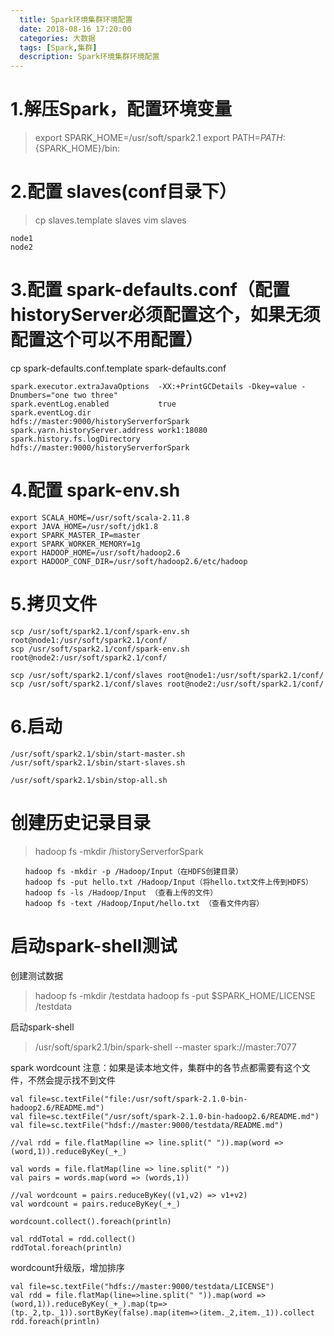 ```yaml
---
  title: Spark环境集群环境配置
  date: 2018-08-16 17:20:00
  categories: 大数据
  tags: [Spark,集群]
  description: Spark环境集群环境配置
---
```



# 1.解压Spark，配置环境变量

> export SPARK_HOME=/usr/soft/spark2.1
> export PATH=$PATH:${SPARK_HOME}/bin:

# 2.配置 slaves(conf目录下）
> cp slaves.template slaves
> vim slaves
```
node1
node2
```

# 3.配置 spark-defaults.conf（配置historyServer必须配置这个，如果无须配置这个可以不用配置）
cp spark-defaults.conf.template spark-defaults.conf
```
spark.executor.extraJavaOptions  -XX:+PrintGCDetails -Dkey=value -Dnumbers="one two three"
spark.eventLog.enabled           true
spark.eventLog.dir               hdfs://master:9000/historyServerforSpark
spark.yarn.historyServer.address work1:18080
spark.history.fs.logDirectory    hdfs://master:9000/historyServerforSpark
```
# 4.配置  spark-env.sh
```shell
export SCALA_HOME=/usr/soft/scala-2.11.8
export JAVA_HOME=/usr/soft/jdk1.8
export SPARK_MASTER_IP=master
export SPARK_WORKER_MEMORY=1g
export HADOOP_HOME=/usr/soft/hadoop2.6
export HADOOP_CONF_DIR=/usr/soft/hadoop2.6/etc/hadoop
```

# 5.拷贝文件
```
scp /usr/soft/spark2.1/conf/spark-env.sh root@node1:/usr/soft/spark2.1/conf/
scp /usr/soft/spark2.1/conf/spark-env.sh root@node2:/usr/soft/spark2.1/conf/

scp /usr/soft/spark2.1/conf/slaves root@node1:/usr/soft/spark2.1/conf/
scp /usr/soft/spark2.1/conf/slaves root@node2:/usr/soft/spark2.1/conf/
```

# 6.启动
```
/usr/soft/spark2.1/sbin/start-master.sh
/usr/soft/spark2.1/sbin/start-slaves.sh

/usr/soft/spark2.1/sbin/stop-all.sh
```

# 创建历史记录目录
> hadoop fs -mkdir /historyServerforSpark
```
　　hadoop fs -mkdir -p /Hadoop/Input（在HDFS创建目录）
　　hadoop fs -put hello.txt /Hadoop/Input（将hello.txt文件上传到HDFS）
　　hadoop fs -ls /Hadoop/Input （查看上传的文件）
　　hadoop fs -text /Hadoop/Input/hello.txt （查看文件内容）
```
# 启动spark-shell测试

创建测试数据
> hadoop fs -mkdir /testdata
> hadoop fs -put $SPARK_HOME/LICENSE /testdata

启动spark-shell
> /usr/soft/spark2.1/bin/spark-shell --master spark://master:7077

spark wordcount
注意：如果是读本地文件，集群中的各节点都需要有这个文件，不然会提示找不到文件

```
val file=sc.textFile("file:/usr/soft/spark-2.1.0-bin-hadoop2.6/README.md")
val file=sc.textFile("/usr/soft/spark-2.1.0-bin-hadoop2.6/README.md")
val file=sc.textFile("hdsf://master:9000/testdata/README.md")

//val rdd = file.flatMap(line => line.split(" ")).map(word => (word,1)).reduceByKey(_+_)

val words = file.flatMap(line => line.split(" "))
val pairs = words.map(word => (words,1))

//val wordcount = pairs.reduceByKey((v1,v2) => v1+v2)
val wordcount = pairs.reduceByKey(_+_)

wordcount.collect().foreach(println)

val rddTotal = rdd.collect()
rddTotal.foreach(println)

```

wordcount升级版，增加排序
```
val file=sc.textFile("hdfs://master:9000/testdata/LICENSE")
val rdd = file.flatMap(line=>line.split(" ")).map(word => (word,1)).reduceByKey(_+_).map(tp=>(tp._2,tp._1)).sortByKey(false).map(item=>(item._2,item._1)).collect
rdd.foreach(println)
```
